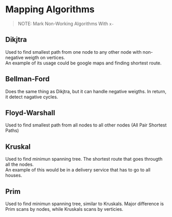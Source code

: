 # Mapping Algorithms

> NOTE: Mark Non-Working Algorithms With `x-` 

## Dikjtra
Used to find smallest path from one node to any other node with non-negative weigth on vertices.  
An example of its usage could be google maps and finding shortest route.

## Bellman-Ford
Does the same thing as Dikjtra, but it can handle negative weigths. In return, it detect nagative cycles.  

## Floyd-Warshall
Used to find smallest path from all nodes to all other nodes (All Pair Shortest Paths)

## Kruskal 
Used to find minimun spanning tree. The shortest route that goes througth all the nodes.  
An example of this would be in a delivery service that has to go to all houses.

## Prim
Used to find minimun spanning tree, similar to Kruskals. Major difference is Prim scans by nodes, while Kruskals scans by verticies.
